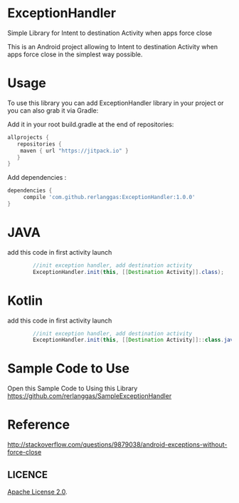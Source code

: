# ExceptionHandler
Simple Library for Intent to destination Activity when apps force close

This is an Android project allowing to Intent to destination Activity when apps force close in the simplest way possible.

# Usage
To use this library you can add ExceptionHandler library in your project or you can also grab it via Gradle:

Add it in your root build.gradle at the end of repositories:

```gradle
allprojects {
   repositories {
    maven { url "https://jitpack.io" }
   }
}
```

Add dependencies :
```gradle
dependencies {
     compile 'com.github.rerlanggas:ExceptionHandler:1.0.0'
}
```
# JAVA
add this code in first activity launch
```java
        //init exception handler, add destination activity
        ExceptionHandler.init(this, [[Destination Activity]].class);
```

# Kotlin
add this code in first activity launch
```java
        //init exception handler, add destination activity
        ExceptionHandler.init(this, [[Destination Activity]]::class.java);
```


# Sample Code to Use
Open this Sample Code to Using this Library
https://github.com/rerlanggas/SampleExceptionHandler

# Reference
http://stackoverflow.com/questions/9879038/android-exceptions-without-force-close

LICENCE
-----
 [Apache License 2.0](http://www.apache.org/licenses/LICENSE-2.0).
